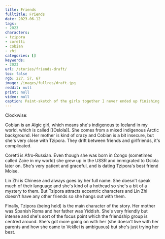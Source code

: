 ```yaml
---
title: Friends
fulltitle: Friends
date: 2023-06-12
tags:
- 2023
characters:
- tzipora
- coretti
- cobian
- zhi
categories: []
keywords:
- 2023
url: /stories/friends-draft/
toc: false
rgb: 227, 57, 67
image: /images/fullres/draft.jpg
reddit: null
print: null
video: null
caption: Paint-sketch of the girls together I never ended up finishing.
---
```

Clockwise:

Cobian is an Algic girl, which means she's indigenous to Iceland in my world, which is called [[Oslola]]. She comes from a mixed indigenous Arctic background. Her mother is kind of crazy and Cobian is a bit insecure, but she's very close with Tzipora. They drift between friends and girlfriends, it's complicated.

Coretti is Afro-Russian. Even though she was born in Congo (sometimes called Zaire in my world) she grew up in the USSR and immigrated to Oslola later on. She's very patient and graceful, and is dating Tzipora's best friend Moise.

Lin Zhi is Chinese and always goes by her full name. She doesn't speak much of their language and she's kind of a hothead so she's a bit of a mystery to them. But Tzipora attracts eccentric characters and Lin Zhi doesn't have any other friends so she hangs out with them.

Finally, Tzipora (being held) is the main character of the story. Her mother was Spanish Roma and her father was Yiddish. She's very friendly but intense and she's sort of the focus point which the friendship group is centred around. She's got more going on with her (she doesn't live with her parents and how she came to Vekllei is ambiguous) but she's just trying her best.
